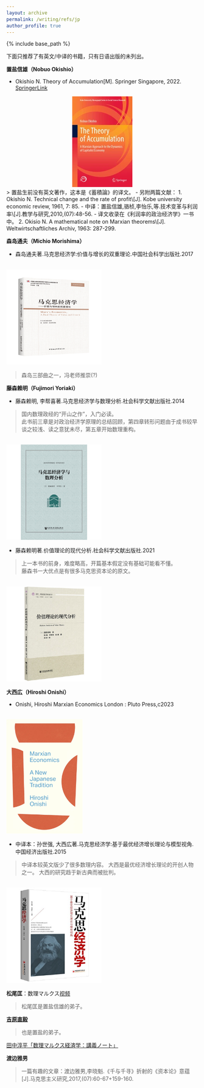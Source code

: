 ```yaml
---
layout: archive
permalink: /writing/refs/jp
author_profile: true
---
```


{% include base_path %}

下面只推荐了有英文/中译的书籍，只有日语出版的未列出。

**置盐信雄（Nobuo Okishio）**
- Okishio N. Theory of Accumulation\[M]. Springer Singapore, 2022. [SpringerLink](https://link.springer.com/book/10.1007/978-981-16-7905-6)
<div align=center>
	<img src='/images/Pasted image 20240911170424.png'>
</div>
> 置盐生前没有英文著作，这本是《蓄積論》的译文。
- 另附两篇文献：
1. Okishio N. Technical change and the rate of profit\[J]. Kobe university economic review, 1961, 7: 85.
	- 中译：置盐信雄,骆桢,李怡乐,等.技术变革与利润率\[J].教学与研究,2010,(07):48-56.
	- 译文收录在《利润率的政治经济学》一书中。  
2. Okisio N. A mathematical note on Marxian theorems\[J]. Weltwirtschaftliches Archiv, 1963: 287-299.

**森岛通夫（Michio Morishima）**
- 森岛通夫著.马克思经济学:价值与增长的双重理论.中国社会科学出版社.2017

<br/><img src='/images/Pasted image 20240911163243.png' width="250">
> 森岛三部曲之一，冯老师推崇(?)

**藤森赖明（Fujimori Yoriaki）**
- 藤森赖明, 李帮喜著.马克思经济学与数理分析.社会科学文献出版社.2014
> 国内数理政经的“开山之作”，入门必读。  
> 此书前三章是对政治经济学原理的总结回顾，第四章转形问题由于成书较早谈之较浅、读之意犹未尽，第五章开始数理重构。  

<br/><img src='/images/Pasted image 20240911163717.png' width="250">
- 藤森赖明著.价值理论的现代分析.社会科学文献出版社.2021
> 上一本书的前身，难度略高，开篇基本假定没有基础可能看不懂。  
> 藤森书一大优点是有很多马克思资本论的原文。  

<br/><img src='/images/Pasted image 20240911164330.png' width="250">

**大西広（Hiroshi Onishi）**
- Onishi, Hiroshi Marxian Economics London : Pluto Press,c2023  

<br/><img src='/images/Pasted image 20240911165021.png' width="200">
- 中译本：孙世强, 大西広著.马克思经济学:基于最优经济增长理论与模型视角.中国经济出版社.2015
> 中译本较英文版少了很多数理内容。
> 大西是最优经济增长理论的开创人物之一。
> 大西的研究趋于新古典而被批判。  

<br/><img src='/images/Pasted image 20240911165739.png' width="250">

**松尾匡**：数理マルクス[视频](https://www.youtube.com/@user-iy6cr3mg6s)
> 松尾匡是置盐信雄的弟子。

[**吉原直毅**](http://www.arsvi.com/w/yn04.htm)
> 也是置盐的弟子。

[田中淳平「数理マルクス経済学：講義ノート」](https://www.kitakyu-u.ac.jp/economy/study/wps.html)

**渡边雅男**
> 一篇有趣的文章：渡边雅男,李晓魁.《千与千寻》折射的《资本论》意蕴[J].马克思主义研究,2017,(07):60-67+159-160.
